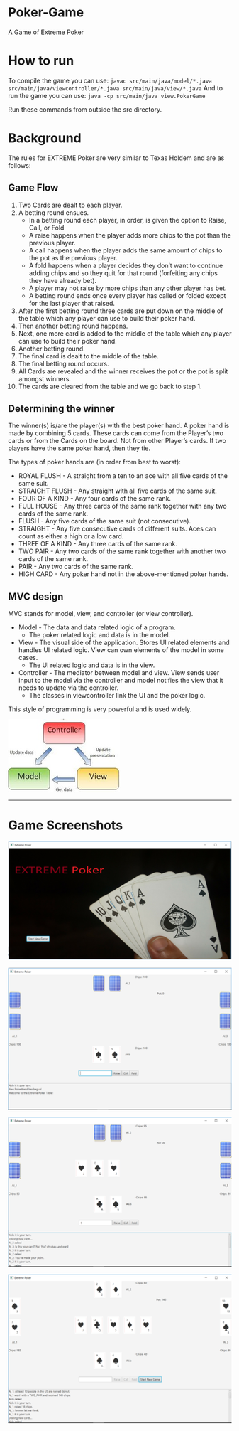 # Poker-Game
A Game of Extreme Poker


# How to run
To compile the game you can use: `javac src/main/java/model/*.java src/main/java/viewcontroller/*.java src/main/java/view/*.java` 
And to run the game you can use: `java -cp src/main/java view.PokerGame`

Run these commands from outside the src directory.


# Background
The rules for EXTREME Poker are very similar to Texas Holdem and are as follows:

## Game Flow
1. Two Cards are dealt to each player.
2. A betting round ensues.
    * In a betting round each player, in order, is given the option to Raise, Call, or Fold
    * A raise happens when the player adds more chips to the pot than the previous player.
    * A call happens when the player adds the same amount of chips to the pot as the previous player.
    * A fold happens when a player decides they don’t want to continue adding chips and so they quit for that round (forfeiting any           chips they have already bet).
    * A player may not raise by more chips than any other player has bet.
    * A betting round ends once every player has called or folded except for the last player that raised.
3. After the first betting round three cards are put down on the middle of the table which any player can use to build their poker hand.
4. Then another betting round happens.
5. Next, one more card is added to the middle of the table which any player can use to build their poker hand.
6. Another betting round.
7. The final card is dealt to the middle of the table.
8. The final betting round occurs.
9. All Cards are revealed and the winner receives the pot or the pot is split amongst winners.
10. The cards are cleared from the table and we go back to step 1.

## Determining the winner
The winner(s) is/are the player(s) with the best poker hand. A poker hand is made by combining 5 cards. These cards can come from the Player’s two cards or from the Cards on the board. Not from other Player’s cards. If two players have the same poker hand, then they tie.

The types of poker hands are (in order from best to worst):

  * ROYAL FLUSH - A straight from a ten to an ace with all five cards of the same suit.
  * STRAIGHT FLUSH - Any straight with all five cards of the same suit.
  * FOUR OF A KIND - Any four cards of the same rank.
  * FULL HOUSE - Any three cards of the same rank together with any two cards of the same rank.
  * FLUSH - Any five cards of the same suit (not consecutive).
  * STRAIGHT - Any five consecutive cards of different suits. Aces can count as either a high or a low card.
  * THREE OF A KIND - Any three cards of the same rank.
  * TWO PAIR - Any two cards of the same rank together with another two cards of the same rank.
  * PAIR - Any two cards of the same rank.
  * HIGH CARD - Any poker hand not in the above-mentioned poker hands.
  
## MVC design
MVC stands for model, view, and controller (or view controller).

* Model - The data and data related logic of a program.
    * The poker related logic and data is in the model.
* View - The visual side of the application. Stores UI related elements and handles UI related logic. View can own elements of the model  in some cases.
    * The UI related logic and data is in the view.
* Controller - The mediator between model and view. View sends user input to the model via the controller and model notifies the view that it needs to update via the controller.
    * The classes in viewcontroller link the UI and the poker logic.
 
This style of programming is very powerful and is used widely. 

![Alt text](screenshots/MVC.jpg "MVC Model")


- - - -


# Game Screenshots


![Alt text](screenshots/Start.PNG "Start Menu")


![Alt text](screenshots/Game1.PNG "Game1")


![Alt text](screenshots/Game2.PNG "Game2")


![Alt text](screenshots/Game3.PNG "Game3")
